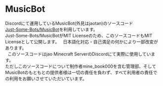 # MusicBot
Discordにて運用しているMusicBot(外見はjaotan)のソースコード  
[Just-Some-Bots/MusicBot](https://github.com/Just-Some-Bots/MusicBot)を利用しています。  
Just-Some-Bots/MusicBotがMIT Licenseのため、このソースコードもMIT Licenseとして公開します。  
日本語化対応・自己満足の何かにより一部改変があります。  
  
このソースコードはjao Minecraft ServerのDiscordにて実際に使用しています。  
ただしこのソースコードについて制作者mine_book000を含む管理部、そしてMusicBotのもともとの提供者様は一切の責任を負わず、すべて利用者の責任での利用をお願いさせていただいています。
